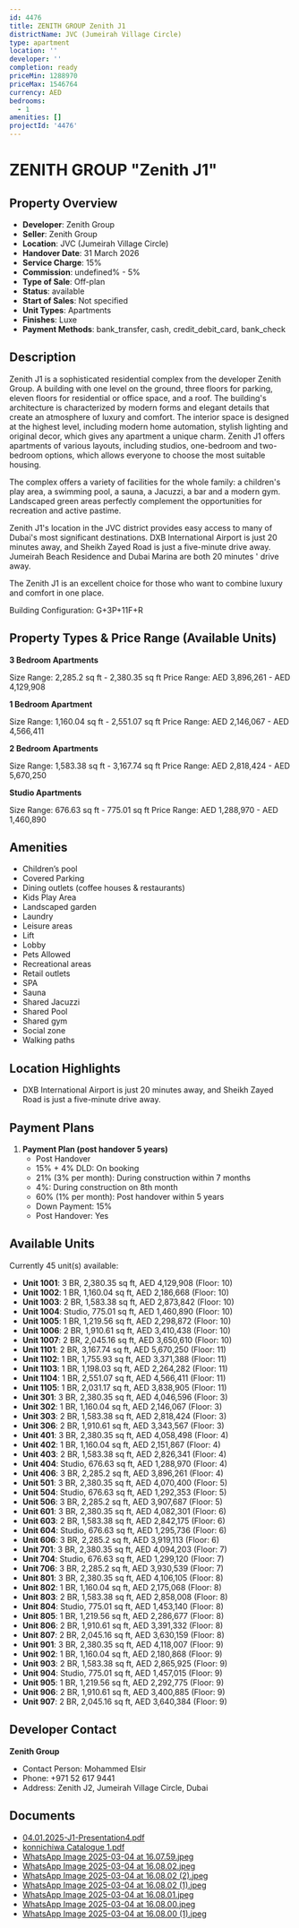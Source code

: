 ```yaml
---
id: 4476
title: ZENITH GROUP Zenith J1
districtName: JVC (Jumeirah Village Circle)
type: apartment
location: ''
developer: ''
completion: ready
priceMin: 1288970
priceMax: 1546764
currency: AED
bedrooms:
  - 1
amenities: []
projectId: '4476'
---
```


# ZENITH GROUP "Zenith J1"

## Property Overview
- **Developer**: Zenith Group
- **Seller**: Zenith Group
- **Location**: JVC (Jumeirah Village Circle)
- **Handover Date**: 31 March 2026
- **Service Charge**: 15%
- **Commission**: undefined% - 5%
- **Type of Sale**: Off-plan
- **Status**: available
- **Start of Sales**: Not specified
- **Unit Types**: Apartments
- **Finishes**: Luxe
- **Payment Methods**: bank_transfer, cash, credit_debit_card, bank_check

## Description
Zenith J1 is a sophisticated residential complex from the developer Zenith Group. A building with one level on the ground, three floors for parking, eleven floors for residential or office space, and a roof. The building's architecture is characterized by modern forms and elegant details that create an atmosphere of luxury and comfort. The interior space is designed at the highest level, including modern home automation, stylish lighting and original decor, which gives any apartment a unique charm. Zenith J1 offers apartments of various layouts, including studios, one-bedroom and two-bedroom options, which allows everyone to choose the most suitable housing. 

The complex offers a variety of facilities for the whole family: a children's play area, a swimming pool, a sauna, a Jacuzzi, a bar and a modern gym. Landscaped green areas perfectly complement the opportunities for recreation and active pastime.

Zenith J1's location in the JVC district provides easy access to many of Dubai's most significant destinations. DXB International Airport is just 20 minutes away, and Sheikh Zayed Road is just a five-minute drive away. Jumeirah Beach Residence and Dubai Marina are both 20 minutes ' drive away. 

The Zenith J1 is an excellent choice for those who want to combine luxury and comfort in one place.

Building Сonfiguration: G+3P+11F+R

## Property Types & Price Range (Available Units)
**3 Bedroom Apartments**

Size Range: 2,285.2 sq ft - 2,380.35 sq ft
Price Range: AED 3,896,261 - AED 4,129,908

**1 Bedroom Apartment**

Size Range: 1,160.04 sq ft - 2,551.07 sq ft
Price Range: AED 2,146,067 - AED 4,566,411

**2 Bedroom Apartments**

Size Range: 1,583.38 sq ft - 3,167.74 sq ft
Price Range: AED 2,818,424 - AED 5,670,250

**Studio Apartments**

Size Range: 676.63 sq ft - 775.01 sq ft
Price Range: AED 1,288,970 - AED 1,460,890

## Amenities
- Children’s pool
- Covered Parking
- Dining outlets  (coffee houses & restaurants)
- Kids Play Area
- Landscaped garden
- Laundry
- Leisure areas
- Lift
- Lobby
- Pets Allowed
- Recreational areas
- Retail outlets
- SPA
- Sauna
- Shared Jacuzzi
- Shared Pool
- Shared gym
- Social zone
- Walking paths

## Location Highlights
- DXB International Airport is just 20 minutes away, and Sheikh Zayed Road is just a five-minute drive away.

## Payment Plans
1. **Payment Plan (post handover 5 years)**
   - Post Handover
   - 15% + 4% DLD: On booking
   - 21% (3% per month): During construction within 7 months
   - 4%: During construction on 8th month
   - 60% (1% per month): Post handover within 5 years
   - Down Payment: 15%
   - Post Handover: Yes

## Available Units
Currently 45 unit(s) available:
- **Unit 1001**: 3 BR, 2,380.35 sq ft, AED 4,129,908 (Floor: 10)
- **Unit 1002**: 1 BR, 1,160.04 sq ft, AED 2,186,668 (Floor: 10)
- **Unit 1003**: 2 BR, 1,583.38 sq ft, AED 2,873,842 (Floor: 10)
- **Unit 1004**: Studio, 775.01 sq ft, AED 1,460,890 (Floor: 10)
- **Unit 1005**: 1 BR, 1,219.56 sq ft, AED 2,298,872 (Floor: 10)
- **Unit 1006**: 2 BR, 1,910.61 sq ft, AED 3,410,438 (Floor: 10)
- **Unit 1007**: 2 BR, 2,045.16 sq ft, AED 3,650,610 (Floor: 10)
- **Unit 1101**: 2 BR, 3,167.74 sq ft, AED 5,670,250 (Floor: 11)
- **Unit 1102**: 1 BR, 1,755.93 sq ft, AED 3,371,388 (Floor: 11)
- **Unit 1103**: 1 BR, 1,198.03 sq ft, AED 2,264,282 (Floor: 11)
- **Unit 1104**: 1 BR, 2,551.07 sq ft, AED 4,566,411 (Floor: 11)
- **Unit 1105**: 1 BR, 2,031.17 sq ft, AED 3,838,905 (Floor: 11)
- **Unit 301**: 3 BR, 2,380.35 sq ft, AED 4,046,596 (Floor: 3)
- **Unit 302**: 1 BR, 1,160.04 sq ft, AED 2,146,067 (Floor: 3)
- **Unit 303**: 2 BR, 1,583.38 sq ft, AED 2,818,424 (Floor: 3)
- **Unit 306**: 2 BR, 1,910.61 sq ft, AED 3,343,567 (Floor: 3)
- **Unit 401**: 3 BR, 2,380.35 sq ft, AED 4,058,498 (Floor: 4)
- **Unit 402**: 1 BR, 1,160.04 sq ft, AED 2,151,867 (Floor: 4)
- **Unit 403**: 2 BR, 1,583.38 sq ft, AED 2,826,341 (Floor: 4)
- **Unit 404**: Studio, 676.63 sq ft, AED 1,288,970 (Floor: 4)
- **Unit 406**: 3 BR, 2,285.2 sq ft, AED 3,896,261 (Floor: 4)
- **Unit 501**: 3 BR, 2,380.35 sq ft, AED 4,070,400 (Floor: 5)
- **Unit 504**: Studio, 676.63 sq ft, AED 1,292,353 (Floor: 5)
- **Unit 506**: 3 BR, 2,285.2 sq ft, AED 3,907,687 (Floor: 5)
- **Unit 601**: 3 BR, 2,380.35 sq ft, AED 4,082,301 (Floor: 6)
- **Unit 603**: 2 BR, 1,583.38 sq ft, AED 2,842,175 (Floor: 6)
- **Unit 604**: Studio, 676.63 sq ft, AED 1,295,736 (Floor: 6)
- **Unit 606**: 3 BR, 2,285.2 sq ft, AED 3,919,113 (Floor: 6)
- **Unit 701**: 3 BR, 2,380.35 sq ft, AED 4,094,203 (Floor: 7)
- **Unit 704**: Studio, 676.63 sq ft, AED 1,299,120 (Floor: 7)
- **Unit 706**: 3 BR, 2,285.2 sq ft, AED 3,930,539 (Floor: 7)
- **Unit 801**: 3 BR, 2,380.35 sq ft, AED 4,106,105 (Floor: 8)
- **Unit 802**: 1 BR, 1,160.04 sq ft, AED 2,175,068 (Floor: 8)
- **Unit 803**: 2 BR, 1,583.38 sq ft, AED 2,858,008 (Floor: 8)
- **Unit 804**: Studio, 775.01 sq ft, AED 1,453,140 (Floor: 8)
- **Unit 805**: 1 BR, 1,219.56 sq ft, AED 2,286,677 (Floor: 8)
- **Unit 806**: 2 BR, 1,910.61 sq ft, AED 3,391,332 (Floor: 8)
- **Unit 807**: 2 BR, 2,045.16 sq ft, AED 3,630,159 (Floor: 8)
- **Unit 901**: 3 BR, 2,380.35 sq ft, AED 4,118,007 (Floor: 9)
- **Unit 902**: 1 BR, 1,160.04 sq ft, AED 2,180,868 (Floor: 9)
- **Unit 903**: 2 BR, 1,583.38 sq ft, AED 2,865,925 (Floor: 9)
- **Unit 904**: Studio, 775.01 sq ft, AED 1,457,015 (Floor: 9)
- **Unit 905**: 1 BR, 1,219.56 sq ft, AED 2,292,775 (Floor: 9)
- **Unit 906**: 2 BR, 1,910.61 sq ft, AED 3,400,885 (Floor: 9)
- **Unit 907**: 2 BR, 2,045.16 sq ft, AED 3,640,384 (Floor: 9)

## Developer Contact
**Zenith Group**
- Contact Person: Mohammed Elsir
- Phone: +971 52 617 9441
- Address: Zenith J2, Jumeirah Village Circle, Dubai

## Documents
- [04.01.2025-J1-Presentation4.pdf](https://cdn.geniemap.net/2025/02/18/KmPIX6ZwAwskqMEdoqpMNFU7Mprw7X6isVnWlnHh.pdf)
- [konnichiwa Catalogue 1.pdf](https://cdn.geniemap.net/2025/02/19/4w3oBJLvwSYAS6zytwH0BVlHHbtKmmQioKXQTN5U.pdf)
- [WhatsApp Image 2025-03-04 at 16.07.59.jpeg](https://cdn.geniemap.net/2025/03/04/tbewaczq6q2WBR5cbZUnCFbSTI1Ipj1GiIa4idbd.jpg)
- [WhatsApp Image 2025-03-04 at 16.08.02.jpeg](https://cdn.geniemap.net/2025/03/04/4XYgnqlkARkwT44Odc4QWP7e7f5UTRtpWmlkpXPc.jpg)
- [WhatsApp Image 2025-03-04 at 16.08.02 (2).jpeg](https://cdn.geniemap.net/2025/03/04/4PAsoIpgXUBmNQwDFJRnfXJwTLoPXbs9j7nRjFvm.jpg)
- [WhatsApp Image 2025-03-04 at 16.08.02 (1).jpeg](https://cdn.geniemap.net/2025/03/04/uRfgIXWXChAc1qZJg2tY6mSIp34LyqkkMrfFZxBY.jpg)
- [WhatsApp Image 2025-03-04 at 16.08.01.jpeg](https://cdn.geniemap.net/2025/03/04/ZFRcJc8EHXC5xtP5geljfA9CAah0SFK6LJoTM7Xo.jpg)
- [WhatsApp Image 2025-03-04 at 16.08.00.jpeg](https://cdn.geniemap.net/2025/03/04/jgQh1VKLNwjLtI6Kd7ow59rQhNDcwpOhmmHC0ygu.jpg)
- [WhatsApp Image 2025-03-04 at 16.08.00 (1).jpeg](https://cdn.geniemap.net/2025/03/04/o2gJ65tGtHEG4qHi8ISpyFIdisXOEabWUpxM4ssV.jpg)
